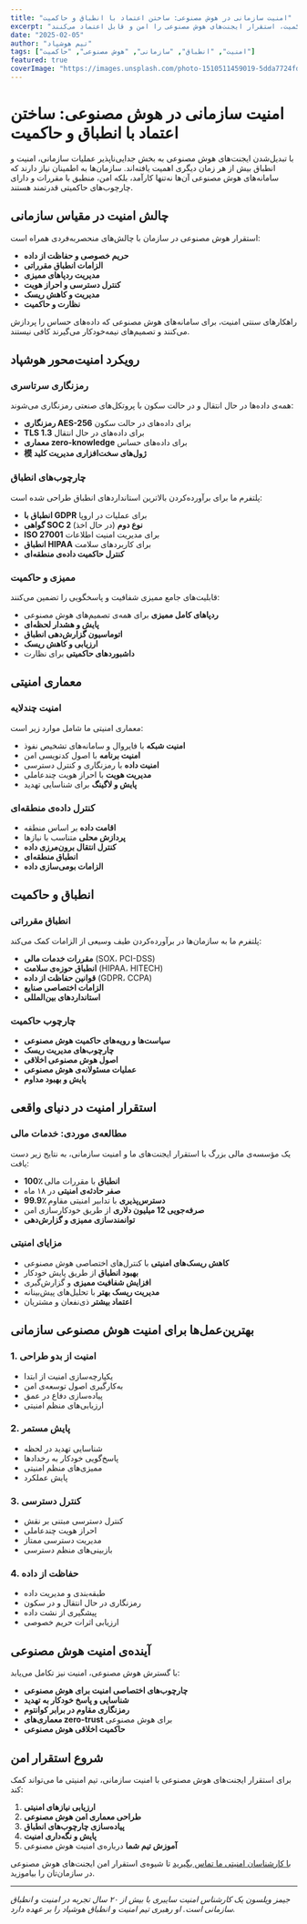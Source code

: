 ```yaml
---
title: "امنیت سازمانی در هوش مصنوعی: ساختن اعتماد با انطباق و حاکمیت"
excerpt: "بررسی اینکه چگونه امنیت در تراز سازمانی، چارچوب‌های انطباق و ساختارهای حاکمیت، استقرار ایجنت‌های هوش مصنوعی را امن و قابل اعتماد می‌کنند."
date: "2025-02-05"
author: "تیم هوشپاد"
tags: ["امنیت", "انطباق", "سازمانی", "هوش مصنوعی", "حاکمیت"]
featured: true
coverImage: "https://images.unsplash.com/photo-1510511459019-5dda7724fd87?q=80&w=1600&auto=format&fit=crop"
---
```


# امنیت سازمانی در هوش مصنوعی: ساختن اعتماد با انطباق و حاکمیت

با تبدیل‌شدن ایجنت‌های هوش مصنوعی به بخش جدایی‌ناپذیر عملیات سازمانی، امنیت و انطباق بیش از هر زمان دیگری اهمیت یافته‌اند. سازمان‌ها به اطمینان نیاز دارند که سامانه‌های هوش مصنوعی آن‌ها نه‌تنها کارآمد، بلکه امن، منطبق با مقررات و دارای چارچوب‌های حاکمیتی قدرتمند هستند.

## چالش امنیت در مقیاس سازمانی

استقرار هوش مصنوعی در سازمان با چالش‌های منحصربه‌فردی همراه است:

- **حریم خصوصی و حفاظت از داده**
- **الزامات انطباق مقرراتی**
- **مدیریت ردپاهای ممیزی**
- **کنترل دسترسی و احراز هویت**
- **مدیریت و کاهش ریسک**
- **نظارت و حاکمیت**

راهکارهای سنتی امنیت، برای سامانه‌های هوش مصنوعی که داده‌های حساس را پردازش می‌کنند و تصمیم‌های نیمه‌خودکار می‌گیرند کافی نیستند.

## رویکرد امنیت‌محور هوشپاد

### رمزنگاری سرتاسری

همه‌ی داده‌ها در حال انتقال و در حالت سکون با پروتکل‌های صنعتی رمزنگاری می‌شوند:

- **رمزنگاری AES-256** برای داده‌های در حالت سکون
- **TLS 1.3** برای داده‌های در حال انتقال
- **معماری zero-knowledge** برای داده‌های حساس
- **模 ژول‌های سخت‌افزاری مدیریت کلید**

### چارچوب‌های انطباق

پلتفرم ما برای برآورده‌کردن بالاترین استانداردهای انطباق طراحی شده است:

- **انطباق با GDPR** برای عملیات در اروپا
- **گواهی SOC 2 نوع دوم** (در حال اخذ)
- **ISO 27001** برای مدیریت امنیت اطلاعات
- **انطباق HIPAA** برای کاربردهای سلامت
- **کنترل حاکمیت داده‌ی منطقه‌ای**

### ممیزی و حاکمیت

قابلیت‌های جامع ممیزی شفافیت و پاسخگویی را تضمین می‌کنند:

- **ردپاهای کامل ممیزی** برای همه‌ی تصمیم‌های هوش مصنوعی
- **پایش و هشدار لحظه‌ای**
- **اتوماسیون گزارش‌دهی انطباق**
- **ارزیابی و کاهش ریسک**
- **داشبوردهای حاکمیتی** برای نظارت

## معماری امنیتی

### امنیت چندلایه

معماری امنیتی ما شامل موارد زیر است:

- **امنیت شبکه** با فایروال و سامانه‌های تشخیص نفوذ
- **امنیت برنامه** با اصول کدنویسی امن
- **امنیت داده** با رمزنگاری و کنترل دسترسی
- **مدیریت هویت** با احراز هویت چندعاملی
- **پایش و لاگینگ** برای شناسایی تهدید

### کنترل داده‌ی منطقه‌ای

- **اقامت داده** بر اساس منطقه
- **پردازش محلی** متناسب با نیازها
- **کنترل انتقال برون‌مرزی داده**
- **انطباق منطقه‌ای**
- **الزامات بومی‌سازی داده**

## انطباق و حاکمیت

### انطباق مقرراتی

پلتفرم ما به سازمان‌ها در برآورده‌کردن طیف وسیعی از الزامات کمک می‌کند:

- **مقررات خدمات مالی** (SOX، PCI-DSS)
- **انطباق حوزه‌ی سلامت** (HIPAA، HITECH)
- **قوانین حفاظت از داده** (GDPR، CCPA)
- **الزامات اختصاصی صنایع**
- **استانداردهای بین‌المللی**

### چارچوب حاکمیت

- **سیاست‌ها و رویه‌های حاکمیت هوش مصنوعی**
- **چارچوب‌های مدیریت ریسک**
- **اصول هوش مصنوعی اخلاقی**
- **عملیات مسئولانه‌ی هوش مصنوعی**
- **پایش و بهبود مداوم**

## استقرار امنیت در دنیای واقعی

### مطالعه‌ی موردی: خدمات مالی

یک مؤسسه‌ی مالی بزرگ با استقرار ایجنت‌های ما و امنیت سازمانی، به نتایج زیر دست یافت:

- **100٪ انطباق** با مقررات مالی
- **صفر حادثه‌ی امنیتی** در ۱۸ ماه
- **99.9٪ دسترس‌پذیری** با تدابیر امنیتی مقاوم
- **صرفه‌جویی 12 میلیون دلاری** از طریق خودکارسازی امن
- **توانمندسازی ممیزی و گزارش‌دهی**

### مزایای امنیتی

- **کاهش ریسک‌های امنیتی** با کنترل‌های اختصاصی هوش مصنوعی
- **بهبود انطباق** از طریق پایش خودکار
- **افزایش شفافیت ممیزی** و گزارش‌گیری
- **مدیریت ریسک بهتر** با تحلیل‌های پیش‌بینانه
- **اعتماد بیشتر** ذی‌نفعان و مشتریان

## بهترین‌عمل‌ها برای امنیت هوش مصنوعی سازمانی

### 1. امنیت از بدو طراحی

- یکپارچه‌سازی امنیت از ابتدا
- به‌کارگیری اصول توسعه‌ی امن
- پیاده‌سازی دفاع در عمق
- ارزیابی‌های منظم امنیتی

### 2. پایش مستمر

- شناسایی تهدید در لحظه
- پاسخ‌گویی خودکار به رخدادها
- ممیزی‌های منظم امنیتی
- پایش عملکرد

### 3. کنترل دسترسی

- کنترل دسترسی مبتنی بر نقش
- احراز هویت چندعاملی
- مدیریت دسترسی ممتاز
- بازبینی‌های منظم دسترسی

### 4. حفاظت از داده

- طبقه‌بندی و مدیریت داده
- رمزنگاری در حال انتقال و در سکون
- پیشگیری از نشت داده
- ارزیابی اثرات حریم خصوصی

## آینده‌ی امنیت هوش مصنوعی

با گسترش هوش مصنوعی، امنیت نیز تکامل می‌یابد:

- **چارچوب‌های اختصاصی امنیت برای هوش مصنوعی**
- **شناسایی و پاسخ خودکار به تهدید**
- **رمزنگاری مقاوم در برابر کوانتوم**
- **معماری‌های zero-trust** برای هوش مصنوعی
- **حاکمیت اخلاقی هوش مصنوعی**

## شروع استقرار امن

برای استقرار ایجنت‌های هوش مصنوعی با امنیت سازمانی، تیم امنیتی ما می‌تواند کمک کند:

1. **ارزیابی نیازهای امنیتی**
2. **طراحی معماری امن هوش مصنوعی**
3. **پیاده‌سازی چارچوب‌های انطباق**
4. **پایش و نگه‌داری امنیت**
5. **آموزش تیم شما** درباره‌ی امنیت هوش مصنوعی

[با کارشناسان امنیتی ما تماس بگیرید](/#contact) تا شیوه‌ی استقرار امن ایجنت‌های هوش مصنوعی در سازمان‌تان را بیاموزید.

---

_جیمز ویلسون یک کارشناس امنیت سایبری با بیش از ۲۰ سال تجربه در امنیت و انطباق سازمانی است. او رهبری تیم امنیت و انطباق هوشپاد را بر عهده دارد._
